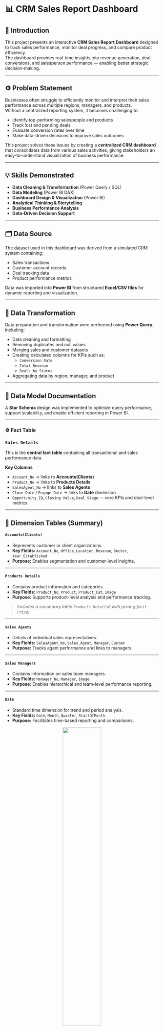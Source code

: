 # 📊 CRM Sales Report Dashboard

## 🧭 Introduction  
This project presents an interactive **CRM Sales Report Dashboard** designed to track sales performance, monitor deal progress, and compare product efficiency.  
The dashboard provides real-time insights into revenue generation, deal conversions, and salesperson performance — enabling better strategic decision-making.

---

## ⚙️ Problem Statement  
Businesses often struggle to efficiently monitor and interpret their sales performance across multiple regions, managers, and products.  
Without a centralized reporting system, it becomes challenging to:
- Identify top-performing salespeople and products  
- Track lost and pending deals  
- Evaluate conversion rates over time  
- Make data-driven decisions to improve sales outcomes  

This project solves these issues by creating a **centralized CRM dashboard** that consolidates data from various sales activities, giving stakeholders an easy-to-understand visualization of business performance.

---

## 💡 Skills Demonstrated  
- **Data Cleaning & Transformation** (Power Query / SQL)  
- **Data Modeling** (Power BI DAX)  
- **Dashboard Design & Visualization** (Power BI)  
- **Analytical Thinking & Storytelling**  
- **Business Performance Analysis**  
- **Data-Driven Decision Support**

---

## 🗂️ Data Source  
The dataset used in this dashboard was derived from a simulated CRM system containing:
- Sales transactions  
- Customer account records  
- Deal tracking data  
- Product performance metrics  

Data was imported into **Power BI** from structured **Excel/CSV files** for dynamic reporting and visualization.

---

## 🔄 Data Transformation  
Data preparation and transformation were performed using **Power Query**, including:
- Data cleaning and formatting  
- Removing duplicates and null values  
- Merging sales and customer datasets  
- Creating calculated columns for KPIs such as:
  - `Conversion Rate`
  - `Total Revenue`
  - `Deals by Status`
- Aggregating data by region, manager, and product  

---

## 🧩 Data Model Documentation

A **Star Schema** design was implemented to optimize query performance, support scalability, and enable efficient reporting in Power BI.

---

### ⚙️ Fact Table

### **`Sales Details`**
This is the **central fact table** containing all transactional and sales performance data.

**Key Columns**
- `Account_No` → links to **Accounts(Clients)**
- `Product_No` → links to **Products Details**
- `SalesAgent_No` → links to **Sales Agents**
- `Close Date` / `Engage Date` → links to **Date** dimension
- `Opportunity_ID`, `Closing Value`, `Deal Stage` — core KPIs and deal-level metrics

---
## 🧱 Dimension Tables (Summary)

#### **`Accounts(Clients)`**
- Represents customer or client organizations.  
- **Key Fields:** `Account_No`, `Office_Location`, `Revenue`, `Sector`, `Year_Established`  
- **Purpose:** Enables segmentation and customer-level insights.  

---

#### **`Products Details`**
- Contains product information and categories.  
- **Key Fields:** `Product_No`, `Product`, `Product_Cat`, `Image`  
- **Purpose:** Supports product-level analysis and performance tracking.  
> *Includes a secondary table `Products DetailsB` with pricing (`Unit Price`).*

---

#### **`Sales Agents`**
- Details of individual sales representatives.  
- **Key Fields:** `SalesAgent_No`, `Sales_Agent`, `Manager`, `Custom`  
- **Purpose:** Tracks agent performance and links to managers.  

---

#### **`Sales Managers`**
- Contains information on sales team managers.  
- **Key Fields:** `Manager_No`, `Manager`, `Image`  
- **Purpose:** Enables hierarchical and team-level performance reporting.  

---

#### **`Date`**
- Standard time dimension for trend and period analysis.  
- **Key Fields:** `Date`, `Month`, `Quarter`, `StartOfMonth`  
- **Purpose:** Facilitates time-based reporting and comparisons.  

<p align="center">
  <img src="./Model.png" width="50%">
</p>

---

## 📈 Analysis & Visualization  
The dashboard is divided into two pages:

### **1. CRM Sales Overview**
- Displays key metrics like total revenue, conversion rate, and deal performance.  
- Highlights top 3 salespeople and regional manager performance.  
- Includes a monthly revenue trend chart.

### **2. Product Comparison Page**
- Compares products based on revenue, account creation, and conversion rate.  
- Displays side-by-side performance analysis across time.

**Key Insights:**
- 💰 **Total Revenue:** $9.48M  
- ⚡ **Conversion Rate:** 62.25%  
- 🏆 **Top Salesperson:** Darcel Schlecht  
- ⭐ **Best Product:** GTX Pro  

<p align="center">
  <img src="Dashboard_Visual/Dashboard.png" width="40%">
   <img src="Dashboard_Visual/Com_Dashboard.png" width="40%">
  <img src="Dashboard_Visual/Dashboard_2.png" width="40%">
</p>

#### Click here     [![Power BI](https://img.shields.io/badge/Power_BI-F2C80F?style=for-the-badge&logo=power-bi&logoColor=white)](https://app.powerbi.com/reportEmbed?reportId=e68ab5ff-5bd6-4464-a21b-097f6623baa8&autoAuth=true&ctid=b0b44356-7ab8-48f0-a149-f853ac286112)
---

## 🧠 Conclusion  
The CRM Sales Dashboard consolidates multiple data sources into a single reporting platform.  
It enables management to:
- Track performance in real-time  
- Identify growth opportunities  
- Understand deal bottlenecks  
- Promote data-driven decision-making  

---

## 🚀 Recommendations  
- Replicate strategies used by top performers (e.g., Darcel Schlecht)  
- Investigate causes of lost deals and address customer concerns  
- Promote high-performing products (e.g., GTX Pro) in other regions  
- Conduct monthly performance reviews using this dashboard  

---

## 🧰 Tools Used  
| Tool | Purpose |
|------|----------|
| **Power BI** | Data visualization and dashboard creation |
| **Power Query** | Data cleaning and transformation |
| **DAX (Data Analysis Expressions)** | Calculations and measures |
| **Excel / CSV** | Source data import |

---

## 🏁 Outcome  
This project showcases my ability to design, model, and visualize CRM data efficiently.  
The dashboard provides stakeholders with actionable insights that drive performance and growth.

---

⭐ **If you like this project, don’t forget to star this repository!**
